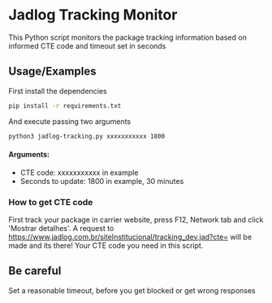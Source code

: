 # Jadlog Tracking Monitor

This Python script monitors the package tracking information based
on informed CTE code and timeout set in seconds


## Usage/Examples

First install the dependencies


```bash
pip install -r requirements.txt
```

And execute passing two arguments

```bash
python3 jadlog-tracking.py xxxxxxxxxxx 1800
```

#### Arguments:
- CTE code: xxxxxxxxxxx in example
- Seconds to update: 1800 in example, 30 minutes

### How to get CTE code

First track your package in carrier website, press F12,
Network tab and click 'Mostrar detalhes'. A request to https://www.jadlog.com.br/siteInstitucional/tracking_dev.jad?cte=
will be made and its there! Your CTE code you need in this script.

## Be careful

Set a reasonable timeout, before you get blocked or get wrong responses